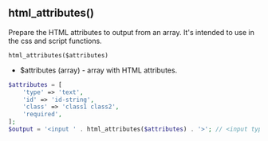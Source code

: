 ## html_attributes()
Prepare the HTML attributes to output from an array. It's intended to use in the css and script functions.

```html_attributes($attributes)```
- $attributes (array) - array with HTML attributes.

```php
$attributes = [
	'type' => 'text',
	'id' => 'id-string',
	'class' => 'class1 class2',
	'required',
];
$output = '<input ' . html_attributes($attributes) . '>'; // <input type="text" id="input-id" class="class1 class2" required>
```